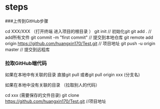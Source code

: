 # steps
###上传到GitHub步骤

cd XXX/XXX   （打开终端 进入项目的根目录 ）
git init  // 初始化git
git add . // add所有文件
git commit -m "first commit" // 提交到本地仓库
git remote add origin https://github.com/huangxin170/Test.git // 项目地址
git push -u origin master // 提交到远程库

### 拉取GitHub端代码
如果在本地中有关联的目录
直接git pull 
或者git pull origin xxx (分支名)

如果在本地中没有关联的目录 （拉取别人的代码）

cd xxx (需要保存的文件目录)
git clone  https://github.com/huangxin170/Test.git  //项目地址
